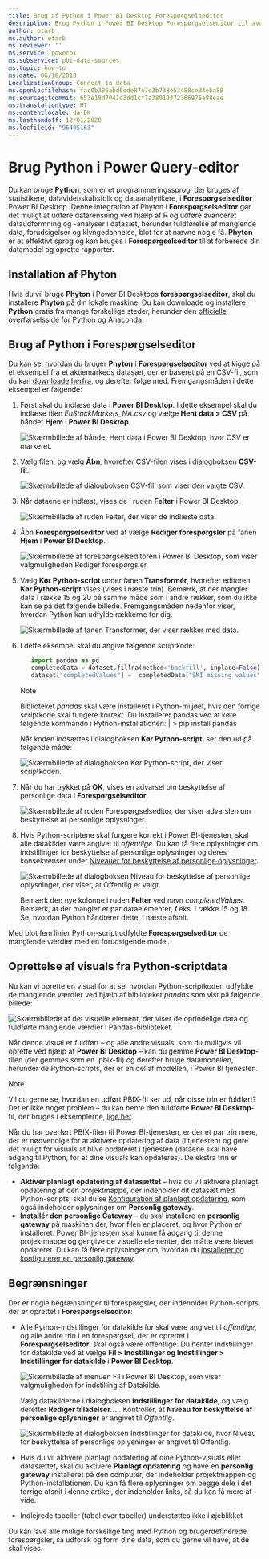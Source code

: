 ```yaml
---
title: Brug af Python i Power BI Desktop Forespørgselseditor
description: Brug Python i Power BI Desktop Forespørgselseditor til avancerede analyser
author: otarb
ms.author: otarb
ms.reviewer: ''
ms.service: powerbi
ms.subservice: pbi-data-sources
ms.topic: how-to
ms.date: 06/18/2018
LocalizationGroup: Connect to data
ms.openlocfilehash: fac0b396abd6cde87e7e3b738e53480ce34eba88
ms.sourcegitcommit: 653e18d7041d3dd1cf7a38010372366975a98eae
ms.translationtype: HT
ms.contentlocale: da-DK
ms.lasthandoff: 12/01/2020
ms.locfileid: "96405163"
---
```

# <a name="use-python-in-query-editor"></a>Brug Python i Power Query-editor
Du kan bruge **Python**, som er et programmeringssprog, der bruges af statistikere, datavidenskabsfolk og dataanalytikere, i **Forespørgselseditor** i Power BI Desktop. Denne integration af Phyton i **Forespørgselseditor** gør det muligt at udføre datarensning ved hjælp af R og udføre avanceret dataudformning og -analyser i datasæt, herunder fuldførelse af manglende data, forudsigelser og klyngedannelse, blot for at nævne nogle få. **Phyton** er et effektivt sprog og kan bruges i **Forespørgselseditor** til at forberede din datamodel og oprette rapporter.

## <a name="installing-python"></a>Installation af Phyton
Hvis du vil bruge **Phyton** i Power BI Desktops **forespørgselseditor**, skal du installere **Phyton** på din lokale maskine. Du kan downloade og installere **Python** gratis fra mange forskellige steder, herunder den [officielle overførselsside for Python](https://www.python.org/) og [Anaconda](https://anaconda.org/anaconda/python/).

## <a name="using-python-in-query-editor"></a>Brug af Python i Forespørgselseditor
Du kan se, hvordan du bruger **Phyton** i **Forespørgselseditor** ved at kigge på et eksempel fra et aktiemarkeds datasæt, der er baseret på en CSV-fil, som du kan [downloade herfra](https://download.microsoft.com/download/F/8/A/F8AA9DC9-8545-4AAE-9305-27AD1D01DC03/EuStockMarkets_NA.csv), og derefter følge med. Fremgangsmåden i dette eksempel er følgende:

1. Først skal du indlæse data i **Power BI Desktop**. I dette eksempel skal du indlæse filen *EuStockMarkets_NA.csv* og vælge **Hent data > CSV** på båndet **Hjem** i **Power BI Desktop**.
   
   ![Skærmbillede af båndet Hent data i Power BI Desktop, hvor CSV er markeret.](media/desktop-python-in-query-editor/python-in-query-editor-1.png)
2. Vælg filen, og vælg **Åbn**, hvorefter CSV-filen vises i dialogboksen **CSV-fil**.
   
   ![Skærmbillede af dialogboksen CSV-fil, som viser den valgte CSV.](media/desktop-python-in-query-editor/python-in-query-editor-2.png)
3. Når dataene er indlæst, vises de i ruden **Felter** i Power BI Desktop.
   
   ![Skærmbillede af ruden Felter, der viser de indlæste data.](media/desktop-python-in-query-editor/python-in-query-editor-3.png)
4. Åbn **Forespørgselseditor** ved at vælge **Rediger forespørgsler** på fanen **Hjem** i **Power BI Desktop**.
   
   ![Skærmbillede af forespørgselseditoren i Power BI Desktop, som viser valgmuligheden Rediger forespørgsler.](media/desktop-python-in-query-editor/python-in-query-editor-4.png)
5. Vælg **Kør Python-script** under fanen **Transformér**, hvorefter editoren **Kør Python-script** vises (vises i næste trin). Bemærk, at der mangler data i række 15 og 20 på samme måde som i andre rækker, som du ikke kan se på det følgende billede. Fremgangsmåden nedenfor viser, hvordan Python kan udfylde rækkerne for dig.
   
   ![Skærmbillede af fanen Transformer, der viser rækker med data.](media/desktop-python-in-query-editor/python-in-query-editor-5.png)
6. I dette eksempel skal du angive følgende scriptkode:
   
    ```python
       import pandas as pd
       completedData = dataset.fillna(method='backfill', inplace=False)
       dataset["completedValues"] =  completedData["SMI missing values"]
   ```

   > [!NOTE]
   > Biblioteket *pandas* skal være installeret i Python-miljøet, hvis den forrige scriptkode skal fungere korrekt. Du installerer pandas ved at køre følgende kommando i Python-installationen: |      > pip install pandas
   > 
   > 
   
   Når koden indsættes i dialogboksen **Kør Python-script**, ser den ud på følgende måde:
   
   ![Skærmbillede af dialogboksen Kør Python-script, der viser scriptkoden.](media/desktop-python-in-query-editor/python-in-query-editor-5b.png)
7. Når du har trykket på **OK**, vises en advarsel om beskyttelse af personlige data i **Forespørgselseditor**.
   
   ![Skærmbillede af ruden Forespørgselseditor, der viser advarslen om beskyttelse af personlige oplysninger.](media/desktop-python-in-query-editor/python-in-query-editor-6.png)
8. Hvis Python-scriptene skal fungere korrekt i Power BI-tjenesten, skal alle datakilder være angivet til *offentlige*. Du kan få flere oplysninger om indstillinger for beskyttelse af personlige oplysninger og deres konsekvenser under [Niveauer for beskyttelse af personlige oplysninger](../admin/desktop-privacy-levels.md).
   
   ![Skærmbillede af dialogboksen Niveau for beskyttelse af personlige oplysninger, der viser, at Offentlig er valgt.](media/desktop-python-in-query-editor/python-in-query-editor-7.png)
   
   Bemærk den nye kolonne i ruden **Felter** ved navn *completedValues*. Bemærk, at der mangler et par dataelementer, f.eks. i række 15 og 18. Se, hvordan Python håndterer dette, i næste afsnit.
   

Med blot fem linjer Python-script udfyldte **Forespørgselseditor** de manglende værdier med en forudsigende model.

## <a name="creating-visuals-from-python-script-data"></a>Oprettelse af visuals fra Python-scriptdata
Nu kan vi oprette en visual for at se, hvordan Python-scriptkoden udfyldte de manglende værdier ved hjælp af biblioteket *pandas* som vist på følgende billede:

![Skærmbillede af det visuelle element, der viser de oprindelige data og fuldførte manglende værdier i Pandas-biblioteket.](media/desktop-python-in-query-editor/python-in-query-editor-8.png)

Når denne visual er fuldført – og alle andre visuals, som du muligvis vil oprette ved hjælp af **Power BI Desktop** – kan du gemme **Power BI Desktop**-filen (der gemmes som en .pbix-fil) og derefter bruge datamodellen, herunder de Python-scripts, der er en del af modellen, i Power BI tjenesten.

> [!NOTE]
> Vil du gerne se, hvordan en udført PBIX-fil ser ud, når disse trin er fuldført? Det er ikke noget problem – du kan hente den fuldførte **Power BI Desktop**-fil, der bruges i eksemplerne, [lige her](https://download.microsoft.com/download/A/B/C/ABCF5589-B88F-49D4-ADEB-4A623589FC09/Complete%20Values%20with%20Python%20in%20PQ.pbix).

Når du har overført PBIX-filen til Power BI-tjenesten, er der et par trin mere, der er nødvendige for at aktivere opdatering af data (i tjenesten) og gøre det muligt for visuals at blive opdateret i tjenesten (dataene skal have adgang til Python, for at dine visuals kan opdateres). De ekstra trin er følgende:

* **Aktivér planlagt opdatering af datasættet** – hvis du vil aktivere planlagt opdatering af den projektmappe, der indeholder dit datasæt med Python-scripts, skal du se [Konfiguration af planlagt opdatering](refresh-scheduled-refresh.md), som også indeholder oplysninger om **Personlig gateway**.
* **Installér den personlige Gateway** – du skal installere en **personlig gateway** på maskinen dér, hvor filen er placeret, og hvor Python er installeret. Power BI-tjenesten skal kunne få adgang til denne projektmappe og gengive de visuelle elementer, der måtte være blevet opdateret. Du kan få flere oplysninger om, hvordan du [installerer og konfigurerer en personlig gateway](service-gateway-personal-mode.md).

## <a name="limitations"></a>Begrænsninger
Der er nogle begrænsninger til forespørgsler, der indeholder Python-scripts, der er oprettet i **Forespørgselseditor**:

* Alle Python-indstillinger for datakilde for skal være angivet til *offentlige*, og alle andre trin i en forespørgsel, der er oprettet i **Forespørgselseditor**, skal også være offentlige. Du henter indstillinger for datakilde ved at vælge **Fil > Indstillinger og Indstillinger > Indstillinger for datakilde** i **Power BI Desktop**.
  
  ![Skærmbillede af menuen Fil i Power BI Desktop, som viser valgmuligheden for indstilling af Datakilde.](media/desktop-python-in-query-editor/python-in-query-editor-9.png)
  
  Vælg datakilderne i dialogboksen **Indstillinger for datakilde**, og vælg derefter **Rediger tilladelser...** . Kontrollér, at **Niveau for beskyttelse af personlige oplysninger** er angivet til *Offentlig*.
  
  ![Skærmbillede af dialogboksen Indstillinger for datakilde, hvor Niveau for beskyttelse af personlige oplysninger er angivet til Offentlig.](media/desktop-python-in-query-editor/python-in-query-editor-10.png)    
* Hvis du vil aktivere planlagt opdatering af dine Python-visuals eller datasættet, skal du aktivere **Planlagt opdatering** og have en **personlig gateway** installeret på den computer, der indeholder projektmappen og Python-installationen. Du kan få flere oplysninger om begge dele i det forrige afsnit i denne artikel, der indeholder links, så du kan få mere at vide.
* Indlejrede tabeller (tabel over tabeller) understøttes ikke i øjeblikket 

Du kan lave alle mulige forskellige ting med Python og brugerdefinerede forespørgsler, så udforsk og form dine data, som du gerne vil have, at de skal vises.
